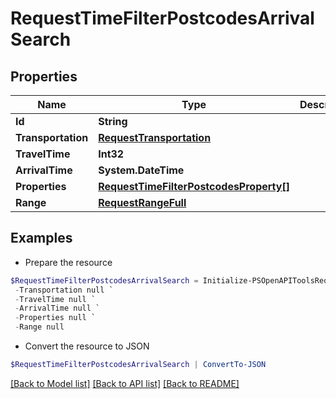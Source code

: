 # RequestTimeFilterPostcodesArrivalSearch
## Properties

Name | Type | Description | Notes
------------ | ------------- | ------------- | -------------
**Id** | **String** |  | 
**Transportation** | [**RequestTransportation**](RequestTransportation.md) |  | 
**TravelTime** | **Int32** |  | 
**ArrivalTime** | **System.DateTime** |  | 
**Properties** | [**RequestTimeFilterPostcodesProperty[]**](RequestTimeFilterPostcodesProperty.md) |  | 
**Range** | [**RequestRangeFull**](RequestRangeFull.md) |  | [optional] 

## Examples

- Prepare the resource
```powershell
$RequestTimeFilterPostcodesArrivalSearch = Initialize-PSOpenAPIToolsRequestTimeFilterPostcodesArrivalSearch  -Id null `
 -Transportation null `
 -TravelTime null `
 -ArrivalTime null `
 -Properties null `
 -Range null
```

- Convert the resource to JSON
```powershell
$RequestTimeFilterPostcodesArrivalSearch | ConvertTo-JSON
```

[[Back to Model list]](../README.md#documentation-for-models) [[Back to API list]](../README.md#documentation-for-api-endpoints) [[Back to README]](../README.md)

